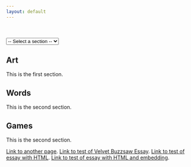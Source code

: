 ```yaml
---
layout: default
---
```


<!--
// MD RULES
// Text can be **bold**, _italic_, or ~~strikethrough~~.
// #Word is h1, ##Word is h2, ###Word is h3, et cetera
// * is for UL
// 1., 2., 3. for OL
// For tables: 
// | head1        | head two          | three |
// |:-------------|:------------------|:------|
// | ok           | good swedish fish | nice  |
// | out of stock | good and plenty   | nice  |
// For horizontal line: "* * *"
// Small Image: ![Desc](URL or path)
// Large Image![Desc](URL or path)
// Definition Lists can be used with html syntax: <dl>, <dt>name</dt><dd>Godzilla</dd></dl>
-->

<br>
<br>
<!-- Dropdown -->
<select id="menu">
  <option value="">-- Select a section --</option>
  <option value="one">Art</option>
  <option value="two">Words</option>
  <option value="three">Games</option>

</select>

<!-- Sections -->
<section id="one" class="hidden">
  <h2>Art</h2>
  <p>This is the first section.</p>
</section>

<section id="two" class="hidden">
  <h2>Words</h2>
  <p>This is the second section.</p>
</section>

<section id="three" class="hidden">
  <h2>Games</h2>
  <p>This is the second section.</p>
</section>

[Link to another page](./writing/testing/another-page.html).
[Link to test of Velvet Buzzsaw Essay](./writing/professional/velvetbuzzsaw.html).
[Link to test of essay with HTML](./writing/fun/albumsof2024.html).
[Link to test of essay with HTML and embedding](./writing/fun/songsof2024.html).
